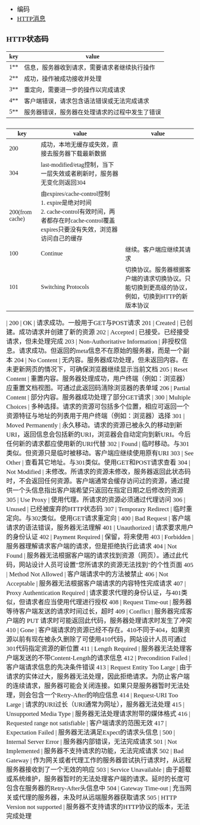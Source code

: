 <span  style="font-family: Simsun,serif; font-size: 17px; ">

- 编码
- [HTTP消息](https://developer.mozilla.org/zh-CN/docs/Web/HTTP/Messages)

### HTTP状态码

key | value
---|---
1** |  信息，服务器收到请求，需要请求者继续执行操作
2** |  成功，操作被成功接收并处理
3** |  重定向，需要进一步的操作以完成请求
4** |  客户端错误，请求包含语法错误或无法完成请求
5** |  服务器错误，服务器在处理请求的过程中发生了错误

###

key | value| value
---|---|---
200 | 成功，本地无缓存或失效，直接去服务器下载最新数据 |
304 | last-modified/etag控制，当下一层失效或者刷新时，服务器无变化则返回304 |
200(from cache) | 由expires/cache-control控制<br>1. expire是绝对时间<br>2. cache-control有效时间，两者都存在时cache-control覆盖expires只要没有失效，浏览器访问自己的缓存 |
100 | Continue | 继续。客户端应继续其请求
101 | Switching Protocols | 切换协议。服务器根据客户端的请求切换协议。只能切换到更高级的协议，例如，切换到HTTP的新版本协议
|
200 | OK | 请求成功。一般用于GET与POST请求
201 | Created | 已创建。成功请求并创建了新的资源
202 | Accepted | 已接受。已经接受请求，但未处理完成
203 | Non-Authoritative Information | 非授权信息。请求成功。但返回的meta信息不在原始的服务器，而是一个副本
204 | No Content | 无内容。服务器成功处理，但未返回内容。在未更新网页的情况下，可确保浏览器继续显示当前文档
205 | Reset Content | 重置内容。服务器处理成功，用户终端（例如：浏览器）应重置文档视图。可通过此返回码清除浏览器的表单域
206 | Partial Content | 部分内容。服务器成功处理了部分GET请求
|
300 | Multiple Choices | 多种选择。请求的资源可包括多个位置，相应可返回一个资源特征与地址的列表用于用户终端（例如：浏览器）选择
301 | Moved Permanently | 永久移动。请求的资源已被永久的移动到新URI，返回信息会包括新的URI，浏览器会自动定向到新URI。今后任何新的请求都应使用新的URI代替
302 | Found | 临时移动。与301类似。但资源只是临时被移动。客户端应继续使用原有URI
303 | See Other | 查看其它地址。与301类似。使用GET和POST请求查看
304 | Not Modified | 未修改。所请求的资源未修改，服务器返回此状态码时，不会返回任何资源。客户端通常会缓存访问过的资源，通过提供一个头信息指出客户端希望只返回在指定日期之后修改的资源
305 | Use Proxy | 使用代理。所请求的资源必须通过代理访问
306 | Unused | 已经被废弃的HTTP状态码
307 | Temporary Redirect | 临时重定向。与302类似。使用GET请求重定向
|
400 | Bad Request | 客户端请求的语法错误，服务器无法理解
401 | Unauthorized | 请求要求用户的身份认证
402 | Payment Required | 保留，将来使用
403 | Forbidden | 服务器理解请求客户端的请求，但是拒绝执行此请求
404 | Not Found | 服务器无法根据客户端的请求找到资源（网页）。通过此代码，网站设计人员可设置"您所请求的资源无法找到"的个性页面
405 | Method Not Allowed | 客户端请求中的方法被禁止
406 | Not Acceptable | 服务器无法根据客户端请求的内容特性完成请求
407 | Proxy Authentication Required | 请求要求代理的身份认证，与401类似，但请求者应当使用代理进行授权
408 | Request Time-out | 服务器等待客户端发送的请求时间过长，超时
409 | Conflict | 服务器完成客户端的 PUT 请求时可能返回此代码，服务器处理请求时发生了冲突
410 | Gone | 客户端请求的资源已经不存在。410不同于404，如果资源以前有现在被永久删除了可使用410代码，网站设计人员可通过301代码指定资源的新位置
411 | Length Required | 服务器无法处理客户端发送的不带Content-Length的请求信息
412 | Precondition Failed | 客户端请求信息的先决条件错误
413 | Request Entity Too Large | 由于请求的实体过大，服务器无法处理，因此拒绝请求。为防止客户端的连续请求，服务器可能会关闭连接。如果只是服务器暂时无法处理，则会包含一个Retry-After的响应信息
414 | Request-URI Too Large | 请求的URI过长（URI通常为网址），服务器无法处理
415 | Unsupported Media Type | 服务器无法处理请求附带的媒体格式
416 | Requested range not satisfiable | 客户端请求的范围无效
417 | Expectation Failed | 服务器无法满足Expect的请求头信息
|
500 | Internal Server Error | 服务器内部错误，无法完成请求
501 | Not Implemented | 服务器不支持请求的功能，无法完成请求
502 | Bad Gateway | 作为网关或者代理工作的服务器尝试执行请求时，从远程服务器接收到了一个无效的响应
503 | Service Unavailable | 由于超载或系统维护，服务器暂时的无法处理客户端的请求。延时的长度可包含在服务器的Retry-After头信息中
504 | Gateway Time-out | 充当网关或代理的服务器，未及时从远端服务器获取请求
505 | HTTP Version not supported | 服务器不支持请求的HTTP协议的版本，无法完成处理

</span>